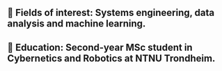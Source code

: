 
## 🙋 Fields of interest: Systems engineering, data analysis and machine learning. 
## 🏦 Education: Second-year MSc student in Cybernetics and Robotics at NTNU Trondheim.


